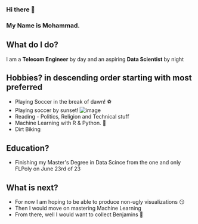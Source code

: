 ### Hi there 👋
### My Name is Mohammad.
## What do I do?
I am a **Telecom Engineer** by day and an aspiring **Data Scientist** by night
## Hobbies? in descending order starting with most preferred
- Playing Soccer in the break of dawn! ⚽
- Playing soccer by sunset! 
![image](https://github.com/mjumma77/mjumma77/assets/107766223/275d004b-fec0-431c-bb75-fa4ab2921c93)
- Reading - Politics, Religion and Technical stuff
- Machine Learning with R & Python. 🤒
- Dirt Biking
## Education?
- Finishing my Master's Degree in Data Scince from the one and only FLPoly on June 23rd of 23
## What is next?
- For now I am hoping to be able to produce non-ugly visualizations 😏
- Then I would move on mastering Machine Learning
- From there, well I would want to collect Benjamins 🤑
